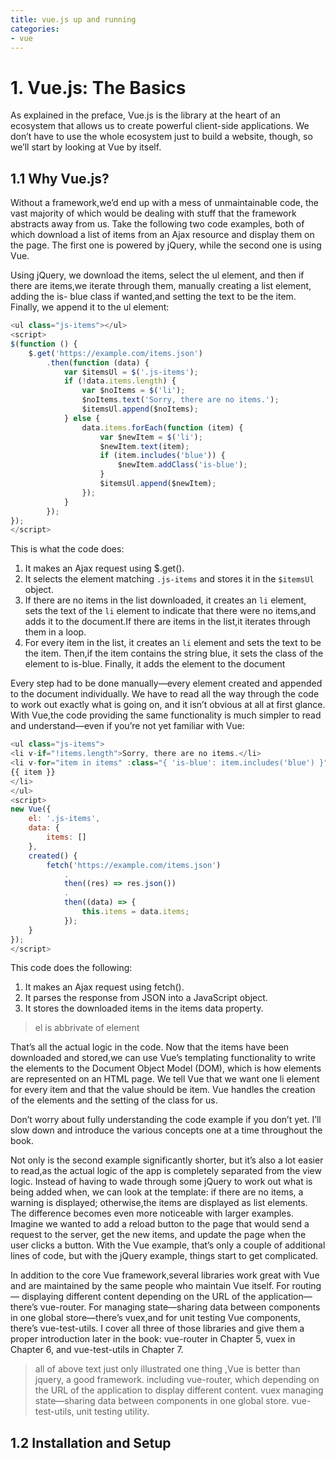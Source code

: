 ```yaml
---
title: vue.js up and running
categories:
- vue
---
```




# 1. Vue.js: The Basics

As explained in the preface, Vue.js is the library at the heart of an ecosystem that
allows us to create powerful client-side applications. We don’t have to use the
whole ecosystem just to build a website, though, so we’ll start by looking at Vue
by itself.

## 1.1 Why Vue.js?

Without a framework,we’d end up with a mess of unmaintainable code, the vast
majority of which would be dealing with stuff that the framework abstracts away
from us. Take the following two code examples, both of which download a list
of items from an Ajax resource and display them on the page. The first one is
powered by jQuery, while the second one is using Vue.

Using jQuery, we download the items, select the ul element, and then if there are
items,we iterate through them, manually creating a list element, adding the is-
blue class if wanted,and setting the text to be the item. Finally, we append it to
the ul element:

```js
<ul class="js-items"></ul>
<script>
$(function () {
    $.get('https://example.com/items.json')
        .then(function (data) {
            var $itemsUl = $('.js-items');
            if (!data.items.length) {
                var $noItems = $('li');
                $noItems.text('Sorry, there are no items.');
                $itemsUl.append($noItems);
            } else {
                data.items.forEach(function (item) {
                    var $newItem = $('li');
                    $newItem.text(item);
                    if (item.includes('blue')) {
                        $newItem.addClass('is-blue');
                    }
                    $itemsUl.append($newItem);
                });
            }
        });
});
</script>
```

This is what the code does:

1. It makes an Ajax request using $.get().
2. It selects the element matching `.js-items` and stores it in the `$itemsUl` object.
3. If there are no items in the list downloaded, it creates an `li` element,
sets the text of the `li` element to indicate that there were no items,and
adds it to the document.If there are items in the list,it iterates through them in a loop.
4. For every item in the list, it creates an `li` element and sets the text to be
the item. Then,if the item contains the string blue, it sets the class of
the element to is-blue. Finally, it adds the element to the document

Every step had to be done manually—every element created and appended to the
document individually. We have to read all the way through the code to work out
exactly what is going on, and it isn’t obvious at all at first glance.
With Vue,the code providing the same functionality is much simpler to read and
understand—even if you’re not yet familiar with Vue:

```js
<ul class="js-items">
<li v-if="!items.length">Sorry, there are no items.</li>
<li v-for="item in items" :class="{ 'is-blue': item.includes('blue') }">
{{ item }}
</li>
</ul>
<script>
new Vue({
    el: '.js-items', 
    data: {
        items: []
    },
    created() {
        fetch('https://example.com/items.json')
            .
            then((res) => res.json())
            .
            then((data) => {
                this.items = data.items;
            });
    }
});
</script>

```

This code does the following:

1. It makes an Ajax request using fetch().
2. It parses the response from JSON into a JavaScript object.
3. It stores the downloaded items in the items data property.

> el is abbrivate of element

That’s all the actual logic in the code. Now that the items have been downloaded
and stored,we can use Vue’s templating functionality to write the elements to
the Document Object Model (DOM), which is how elements are represented on
an HTML page. We tell Vue that we want one li element for every item and that
the value should be item. Vue handles the creation of the elements and the
setting of the class for us.

Don’t worry about fully understanding the code example if you don’t yet. I’ll
slow down and introduce the various concepts one at a time throughout the book.

Not only is the second example significantly shorter, but it’s also a lot easier to
read,as the actual logic of the app is completely separated from the view logic.
Instead of having to wade through some jQuery to work out what is being added when,
we can look at the template: if there are no items, a warning is displayed;
otherwise,the items are displayed as list elements. The difference becomes even
more noticeable with larger examples. Imagine we wanted to add a reload button
to the page that would send a request to the server, get the new items, and update
the page when the user clicks a button. With the Vue example, that’s only a
couple of additional lines of code, but with the jQuery example, things start to
get complicated.

In addition to the core Vue framework,several libraries work great with Vue and
are maintained by the same people who maintain Vue itself. For routing—
displaying different content depending on the URL of the application—there’s
vue-router. For managing state—sharing data between components in one global
store—there’s vuex,and for unit testing Vue components, there’s vue-test-utils. I
cover all three of those libraries and give them a proper introduction later in the
book: vue-router in Chapter 5, vuex in Chapter 6, and vue-test-utils in Chapter 7.
> all of above text just only illustrated one thing ,Vue is better than jquery, a good framework.
> including vue-router, which depending on the URL of the application to display different content.
> vuex managing state—sharing data between components in one global store.
> vue-test-utils, unit testing utility.

## 1.2 Installation and Setup